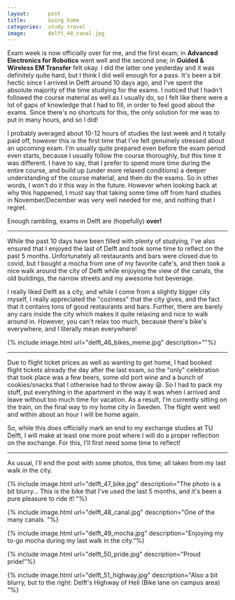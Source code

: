 ```yaml
---
layout:      post
title:       Going home
categories:  study travel
image:       delft_48_canal.jpg
---
```


Exam week is now officially over for me, and the first exam;
in **Advanced Electronics for Robotics** went well and the second one; in
**Guided & Wireless EM Transfer** felt okay. I did the latter one yesterday
and it was definitely quite hard, but I think I did well enough for a pass.
It's been a bit hectic since I arrived in Delft around 10 days ago, and I've
spent the absolute majority of the time studying for the exams.
I noticed that I hadn't followed the course material as well as I usually do,
so I felt like there were a lot of gaps of knowledge that I had to fill, in
order to feel good about the exams. Since there's no shortcuts for this,
the only solution for me was to put in many hours, and so I did!

I probably averaged about 10-12 hours of studies the last week and it totally
paid off, however this is the first time that I've felt genuinely
stressed about an upcoming exam. I'm usually quite prepared even before the exam
period even starts, because I usually follow the course thoroughly,
but this time it was different. I have to say, that I prefer to spend more time
during the entire course, and build up (under more relaxed conditions) a deeper understanding
of the course material, and then do the exams. So in other words, I won't do it
this way in the future. However when looking back at why this happened,
I must say that taking some time off from hard studies in November/December was
very well needed for me, and nothing that I regret.

Enough rambling, exams in Delft are (hopefully) **over!**

---

While the past 10 days have been filled with plenty of studying, I've also
ensured that I enjoyed the last of Delft and took some time to reflect on
the past 5 months. Unfortunately all restaurants and bars were closed due
to covid, but I bought a mocha from one of my favorite cafe's, and then
took a nice walk around the city of Delft while enjoying the view of the
canals, the old buildings, the narrow streets and my awesome hot beverage.

I really liked Delft as a city, and while I come from a slightly bigger city
myself, I really appreciated the "coziness" that the city gives, and the fact
that it contains tons of good restaurants and bars. Further, there are barely any
cars inside the city which makes it quite relaxing and nice to walk around in.
However, you can't relax too much, because there's bike's everywhere,
and I literally mean everywhere!

{% include image.html url="delft_46_bikes_meme.jpg" description=""%}

---
Due to flight ticket prices as well as wanting to get home, I had booked flight
tickets already the day after the last exam, so the "only" celebration that took
place was a few beers, some old port wine and a bunch of cookies/snacks that
I otherwise had to throw away 😃. So I had to pack my stuff, put everything
in the apartment in the way it was when I arrived and leave without too much
time for vacation. As a result, I'm currently sitting on the train, on the
final way to my home city in Sweden. The flight went well and within about
an hour I will be home again.

So, while this does officially mark an end to my exchange studies at TU Delft,
I will make at least one more post where I will do a proper reflection on the
exchange. For this, I'll first need some time to reflect!

---

As usual, I'll end the post with some photos, this time; all taken from my
last walk in the city.

{% include image.html url="delft_47_bike.jpg" description="The photo is a bit blurry... This is the bike that I've used the last 5 months, and it's been a pure pleasure to ride it! "%}

{% include image.html url="delft_48_canal.jpg" description="One of the many canals. "%}

{% include image.html url="delft_49_mocha.jpg" description="Enjoying my to-go mocha during my last walk in the city."%}

{% include image.html url="delft_50_pride.jpg" description="Proud pride!"%}

{% include image.html url="delft_51_highway.jpg" description="Also a bit blurry, but to the right: Delft's Highway of Hell (Bike lane on campus area) "%}
